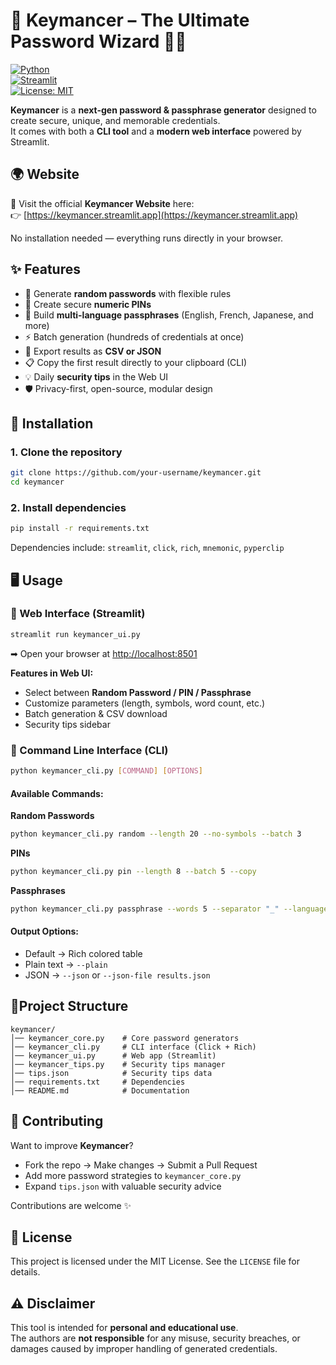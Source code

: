 # 🔑 Keymancer – The Ultimate Password Wizard 🧙‍♂️

[![Python](https://img.shields.io/badge/Python-3.8+-blue.svg)](https://www.python.org/)  
[![Streamlit](https://img.shields.io/badge/Streamlit-App-red.svg)](https://streamlit.io)  
[![License: MIT](https://img.shields.io/badge/License-MIT-green.svg)](LICENSE)  


**Keymancer** is a **next-gen password & passphrase generator** designed to create secure, unique, and memorable credentials.  
It comes with both a **CLI tool** and a **modern web interface** powered by Streamlit.


## 🌍 Website  

🔗 Visit the official **Keymancer Website** here:  
👉 [https://keymancer.streamlit.app](https://keymancer.streamlit.app)  

No installation needed — everything runs directly in your browser.


## ✨ Features

- 🔐 Generate **random passwords** with flexible rules
- 🔢 Create secure **numeric PINs**
- 📖 Build **multi-language passphrases** (English, French, Japanese, and more)
- ⚡ Batch generation (hundreds of credentials at once)
- 📂 Export results as **CSV or JSON**
- 📋 Copy the first result directly to your clipboard (CLI)
- 💡 Daily **security tips** in the Web UI
- 🛡️ Privacy-first, open-source, modular design


## 🚀 Installation

### 1. Clone the repository

```sh
git clone https://github.com/your-username/keymancer.git
cd keymancer
```

### 2. Install dependencies

```sh
pip install -r requirements.txt
```

Dependencies include: `streamlit`, `click`, `rich`, `mnemonic`, `pyperclip`


## 🖥️ Usage

### 🔹 Web Interface (Streamlit)

```sh
streamlit run keymancer_ui.py
```

➡ Open your browser at [http://localhost:8501](http://localhost:8501)

**Features in Web UI:**

- Select between **Random Password / PIN / Passphrase**
- Customize parameters (length, symbols, word count, etc.)
- Batch generation & CSV download
- Security tips sidebar


### 🔹 Command Line Interface (CLI)

```sh
python keymancer_cli.py [COMMAND] [OPTIONS]
```

#### Available Commands:

**Random Passwords**

```sh
python keymancer_cli.py random --length 20 --no-symbols --batch 3
```

**PINs**

```sh
python keymancer_cli.py pin --length 8 --batch 5 --copy
```

**Passphrases**

```sh
python keymancer_cli.py passphrase --words 5 --separator "_" --language english
```

#### Output Options:

- Default → Rich colored table
- Plain text → `--plain`
- JSON → `--json` or `--json-file results.json`


## 📂Project Structure

```
keymancer/
│── keymancer_core.py    # Core password generators
│── keymancer_cli.py     # CLI interface (Click + Rich)
│── keymancer_ui.py      # Web app (Streamlit)
│── keymancer_tips.py    # Security tips manager
│── tips.json            # Security tips data
│── requirements.txt     # Dependencies
│── README.md            # Documentation
```

## 🧩 Contributing

Want to improve **Keymancer**?

- Fork the repo → Make changes → Submit a Pull Request
- Add more password strategies to `keymancer_core.py`
- Expand `tips.json` with valuable security advice

Contributions are welcome ✨


## 📜 License

This project is licensed under the MIT License. See the `LICENSE` file for details.


## ⚠️ Disclaimer

This tool is intended for **personal and educational use**.  
The authors are **not responsible** for any misuse, security breaches, or damages caused by improper handling of generated credentials.